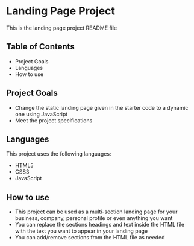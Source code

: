 # Landing Page Project
This is the landing page project README file

## Table of Contents
- Project Goals
- Languages
- How to use

## Project Goals
- Change the static landing page given in the starter code to a dynamic one using JavaScript
- Meet the project specifications

## Languages
This project uses the following languages:
- HTML5
- CSS3
- JavaScript

## How to use
- This project can be used as a multi-section landing page for your business, company, personal profile or even anything you want
- You can replace the sections headings and text inside the HTML file with the text you want to appear in your landing page
- You can add/remove sections from the HTML file as needed
